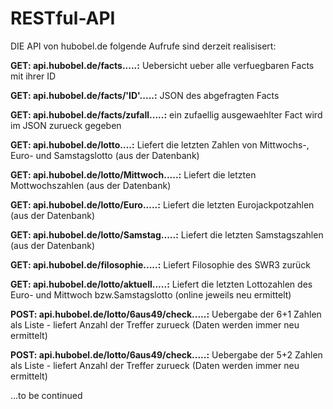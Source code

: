 # RESTful-API
DIE API von hubobel.de
folgende Aufrufe sind derzeit realisisert:

**GET: api.hubobel.de/facts.....:** Uebersicht ueber alle verfuegbaren Facts mit ihrer ID

**GET: api.hubobel.de/facts/'ID'.....:** JSON des abgefragten Facts

**GET: api.hubobel.de/facts/zufall.....:** ein zufaellig ausgewaehlter Fact wird im JSON zurueck gegeben

**GET: api.hubobel.de/lotto....:** Liefert die letzten Zahlen von Mittwochs-, Euro- und Samstagslotto     (aus der Datenbank)

**GET: api.hubobel.de/lotto/Mittwoch.....:** Liefert die letzten Mottwochszahlen (aus der Datenbank)

**GET: api.hubobel.de/lotto/Euro.....:** Liefert die letzten Eurojackpotzahlen (aus der Datenbank)

**GET: api.hubobel.de/lotto/Samstag.....:** Liefert die letzten Samstagszahlen (aus der Datenbank)

**GET: api.hubobel.de/filosophie.....:** Liefert Filosophie des SWR3 zurück

**GET: api.hubobel.de/lotto/aktuell.....:** Liefert die letzten Lottozahlen des Euro- und Mittwoch     bzw.Samstagslotto (online jeweils neu ermittelt)

**POST: api.hubobel.de/lotto/6aus49/check.....:** Uebergabe der 6+1 Zahlen als Liste - liefert Anzahl     der Treffer zurueck (Daten werden immer neu ermittelt)

**POST: api.hubobel.de/lotto/6aus49/check.....:** Uebergabe der 5+2 Zahlen als Liste - liefert Anzahl     der Treffer zurueck (Daten werden immer neu ermittelt)

...to be continued

